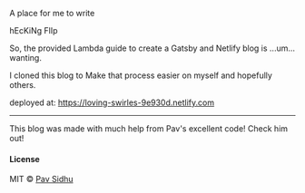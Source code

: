 A place for me to write

hEcKiNg FlIp

So, the provided Lambda guide to create a Gatsby and Netlify blog is ...um... wanting.

I cloned this blog to Make that process easier on myself and hopefully others.

deployed at: https://loving-swirles-9e930d.netlify.com

---

This blog was made with much help from Pav's excellent code! Check him out!

#### License

MIT © [Pav Sidhu](https://pavsidhu.com)
